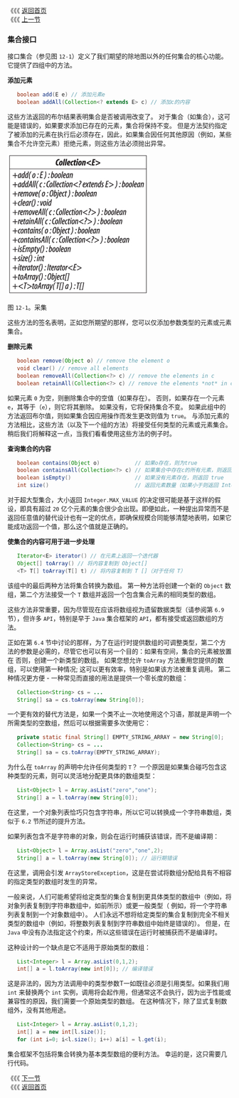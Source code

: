 《《《 [返回首页](../README.md)       <br/>
《《《 [上一节](../ch11/05_Collections_and_Thread_Safety.md)

### 集合接口

接口集合（参见图 `12-1`）定义了我们期望的除地图以外的任何集合的核心功能。 它提供了四组中的方法。

**添加元素**

```java
   boolean add(E e) // 添加元素e
   boolean addAll(Collection<? extends E> c) // 添加c的内容
```

这些方法返回的布尔结果表明集合是否被调用改变了。 对于集合（如集合），这可能是错误的，如果要求添加已存在的元素，集合将保持不变。 但是方法契约指定了被添加的元素在执行后必须存在，因此，如果集合因任何其他原因（例如，某些集合不允许空元素）拒绝元素，则这些方法必须抛出异常。

![](12_1.png)

图 `12-1`。采集

这些方法的签名表明，正如您所期望的那样，您可以仅添加参数类型的元素或元素集合。

**删除元素**

```java
   boolean remove(Object o) // remove the element o
   void clear() // remove all elements
   boolean removeAll(Collection<?> c) // remove the elements in c
   boolean retainAll(Collection<?> c) // remove the elements *not* in c
```

如果元素 `0` 为空，则删除集合中的空值（如果存在）。 否则，如果存在一个元素 `e`，其等于（`e`），则它将其删除。 如果没有，它将保持集合不变。 如果此组中的方法返回布尔值，则如果集合因应用操作而发生更改则值为 `true`。 与添加元素的方法相比，这些方法（以及下一个组的方法）将接受任何类型的元素或元素集合。 稍后我们将解释这一点，当我们看看使用这些方法的例子时。

**查询集合的内容**

```java
   boolean contains(Object o) 			// 如果o存在，则为true
   boolean containsAll(Collection<?> c) // 如果集合中存在c的所有元素，则返回 true
   boolean isEmpty() 					// 如果没有元素存在，则返回 true
   int size() 							// 返回元素数量（如果小于则返回 Integer.MAX_VALUE）
```

对于超大型集合，大小返回 `Integer.MAX_VALUE` 的决定很可能是基于这样的假设，即具有超过 `20` 亿个元素的集合很少会出现。即便如此，一种提出异常而不是返回任意值的替代设计也有一定的优点，即确保规模合同能够清楚地表明，如果它能成功返回一个值，那么这个值就是正确的。

**使集合的内容可用于进一步处理**

```java
   Iterator<E> iterator() // 在元素上返回一个迭代器
   Object[] toArray() // 将内容复制到 Object[]
   <T> T[] toArray(T[] t) // 将内容复制到 T []（对于任何 T）
```

该组中的最后两种方法将集合转换为数组。 第一种方法将创建一个新的 `Object` 数组，第二个方法接受一个 `T` 数组并返回一个包含集合元素的相同类型的数组。

这些方法非常重要，因为尽管现在应该将数组视为遗留数据类型（请参阅第 `6.9` 节），但许多 `API`，特别是早于 `Java` 集合框架的 `API`，都有接受或返回数组的方法。

正如在第 `6.4` 节中讨论的那样，为了在运行时提供数组的可调整类型，第二个方法的参数是必需的，尽管它也可以有另一个目的：如果有空间，集合的元素被放置在 否则，创建一个新类型的数组。 如果您想允许 `toArray` 方法重用您提供的数组，可以使用第一种情况; 这可以更有效率，特别是如果该方法被重复调用。 第二种情况更方便 - 一种常见而直接的用法是提供一个零长度的数组：

```java
   Collection<String> cs = ...
   String[] sa = cs.toArray(new String[0]);
```

一个更有效的替代方法是，如果一个类不止一次地使用这个习语，那就是声明一个所需类型的空数组，然后可以根据需要多次使用它：

```java
   private static final String[] EMPTY_STRING_ARRAY = new String[0];
   Collection<String> cs = ...
   String[] sa = cs.toArray(EMPTY_STRING_ARRAY);
```

为什么在 `toArray` 的声明中允许任何类型的 `T`？ 一个原因是如果集合碰巧包含这种类型的元素，则可以灵活地分配更具体的数组类型：

```java
   List<Object> l = Array.asList("zero","one");
   String[] a = l.toArray(new String[0]);
```

在这里，一个对象列表恰巧只包含字符串，所以它可以转换成一个字符串数组，类似于 `6.2` 节所述的提升方法。

如果列表包含不是字符串的对象，则会在运行时捕获该错误，而不是编译期：

```java
   List<Object> l = Array.asList("zero","one",2);
   String[] a = l.toArray(new String[0]); // 运行期错误
```

在这里，调用会引发 `ArrayStoreException`，这是在尝试将数组分配给具有不相容的指定类型的数组时发生的异常。

一般来说，人们可能希望将给定类型的集合复制到更具体类型的数组中（例如，将对象列表复制到字符串数组中，如前所示）或更一般类型（ 例如，将一个字符串列表复制到一个对象数组中）。 人们永远不想将给定类型的集合复制到完全不相关类型的数组中（例如，将整数列表复制到字符串数组中始终是错误的）。 但是，在 `Java` 中没有办法指定这个约束，所以这些错误在运行时被捕获而不是编译时。

这种设计的一个缺点是它不适用于原始类型的数组：

```java
   List<Integer> l = Array.asList(0,1,2);
   int[] a = l.toArray(new int[0]); // 编译错误
```

这是非法的，因为方法调用中的类型参数T一如既往必须是引用类型。如果我们用 `int` 来替换两个 `int` 实例，调用将会起作用，但通常这不会执行，因为出于性能或兼容性的原因，我们需要一个原始类型的数组。 在这种情况下，除了显式复制数组外，没有其他用途。

```java
   List<Integer> l = Array.asList(0,1,2);
   int[] a = new int[l.size()];
   for (int i=0; i<l.size(); i++) a[i] = l.get(i);
```

集合框架不包括将集合转换为基本类型数组的便利方法。 幸运的是，这只需要几行代码。

《《《 [下一节](01_Using_the_Methods_of_Collection.md)      <br/>
《《《 [返回首页](../README.md)